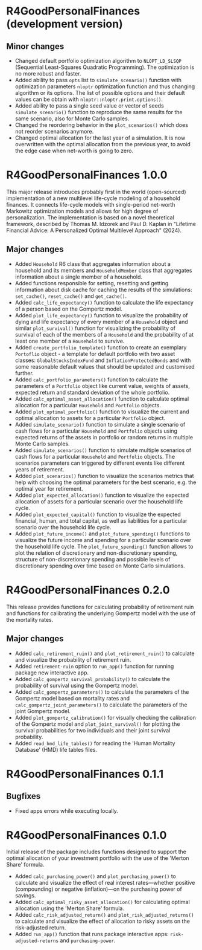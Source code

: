 # R4GoodPersonalFinances (development version)

## Minor changes

* Changed default portfolio optimization algorithm to `NLOPT_LD_SLSQP`
(Sequential Least-Squares Quadratic Programming). The optimization is no more robust and faster. 
* Added ability to pass `opts` list to `simulate_scenario()` function with optimization parameters `nloptr` optimization function and thus changing algorithm or its options. The list of possible options and their default values can be obtain with `nloptr::nloptr.print.options()`. 
* Added ability to pass a single seed value or vector of seeds `simulate_scenario()` function to reproduce the same results for the same scenario, also for Monte Carlo samples.
* Changed the reordering behavior in the `plot_scenarios()` which does not reorder scenarios anymore.
* Changed optimal allocation for the last year of a simulation. 
It is now overwritten with the optimal allocation from the previous year,
to avoid the edge case when net-worth is going to zero.

# R4GoodPersonalFinances 1.0.0

This major release introduces probably first in the world (open-sourced) implementation of a new multilevel life-cycle modeling of a household finances. 
It connects life-cycle models with single-period net-worth Markowitz 
optimization models and allows for high degree of personalization.
The implementation is based on a novel theoretical framework, 
described by Thomas M. Idzorek and Paul D. Kaplan in 
"Lifetime Financial Advice: A Personalized Optimal Multilevel Approach" (2024).

## Major changes

* Added `Household` R6 class that aggregates information about a household 
and its members and  `HouseholdMember` class that aggregates information 
about a single member of a household.
* Added functions responsible for setting, resetting and getting information about disk cache for caching the results of the simulations: `set_cache()`, `reset_cache()` and `get_cache()`.
* Added `calc_life_expectancy()` function to calculate the life expectancy of a person based on the Gompertz model.
* Added `plot_life_expectancy()` function to visualize the probability of dying and life expectancy of every member of a `Household` object and similar `plot_survival()` function for visualizing the probability of survival of each of the members of a `Household` and the probability of at least one member of a `Household` to survive.
* Added `create_portfolio_template()` function to create an exemplary `Portoflio` object - a template for default portfolio with two asset classes: `GlobalStocksIndexFund` and `InflationProtectedBonds` and with some reasonable default values that should be updated and customised further.
* Added `calc_portfolio_parameters()` function to calculate the parameters of a `Portfolio` object like current value, weights of assets, expected return and standard deviation of the whole portfolio.
* Added `calc_optimal_asset_allocation()` function to calculate optimal allocation for a particular `Household` and `Portfolio` objects.
* Added `plot_optimal_portfolio()` function to visualize the current and optimal allocation to assets for a particular `Portfolio` object.
* Added `simulate_scenario()` function to simulate a single scenario of cash flows for a particular `Household` and `Portfolio` objects using expected returns of the assets in portfolio or random returns in multiple Monte Carlo samples.
* Added `simulate_scenarios()` function to simulate multiple scenarios of cash flows for a particular `Household` and `Portfolio` objects. The scenarios parameters can triggered by different events like different years of retirement.
* Added `plot_scenarios()` function to visualize the scenarios metrics that help with choosing the optimal parameters for the best scenario, e.g. the optimal year for retirement.
* Added `plot_expected_allocation()` function to visualize the expected allocation of assets for a particular scenario over the household life cycle.
* Added `plot_expected_capital()` function to visualize the expected financial, human, and total capital, as well as liabilities for a particular scenario over the household life cycle.
* Added `plot_future_income()` and `plot_future_spending()` functions to visualize the future income and spending for a particular scenario over the household life cycle. The `plot_future_spending()` function allows to plot the relation of discretionary and non-discretionary spending, structure of non-discretionary spending and possible levels of discretionary spending over time based on Monte Carlo simulations.


# R4GoodPersonalFinances 0.2.0

This release provides functions for calculating probability of retirement ruin and functions for calibrating the underlying Gompertz model with the use of the mortality rates.

## Major changes

* Added `calc_retirement_ruin()` and `plot_retirement_ruin()` to calculate and visualize the probability of retirement ruin.
* Added `retirement-ruin` option to `run_app()` function for
running package new interactive app.
* Added `calc_gompertz_survival_probability()` to calculate the probability of survival using the Gompertz model. 
* Added `calc_gompertz_parameters()` to calculate the parameters of the Gompertz model based on mortality rates and `calc_gompertz_joint_parameters()` to calculate the parameters of the joint Gompertz model.
* Added `plot_gompertz_calibration()` for visually checking the calibration of the Gompertz model and `plot_joint_survival()` for plotting the survival probabilities for two individuals and their joint survival probability.
* Added `read_hmd_life_tables()` for reading the 'Human Mortality Database' (HMD) life tables files.

# R4GoodPersonalFinances 0.1.1

## Bugfixes

* Fixed apps errors while executing locally.

# R4GoodPersonalFinances 0.1.0

Initial release of the package includes functions designed to 
support the optimal allocation of your investment portfolio
with the use of the 'Merton Share' formula.

* Added `calc_purchasing_power()` and `plot_purchasing_power()` to calculate and visualize the effect of real interest rates—whether positive (compounding) or negative (inflation)—on the purchasing power of savings.  
* Added `calc_optimal_risky_asset_allocation()` for calculating optimal allocation using the 'Merton Share' formula.  
* Added `calc_risk_adjusted_return()` and `plot_risk_adjusted_returns()` to calculate and visualize the effect of allocation to risky assets on the risk-adjusted return.
* Added `run_app()` function that runs package interactive apps:
`risk-adjusted-returns` and `purchasing-power`.
